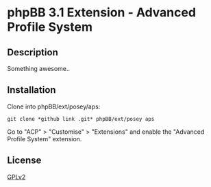 # phpBB 3.1 Extension - Advanced Profile System

## Description
Something awesome..

## Installation

Clone into phpBB/ext/posey/aps:

    git clone *github link .git* phpBB/ext/posey aps

Go to "ACP" > "Customise" > "Extensions" and enable the "Advanced Profile System" extension.

## License

[GPLv2](license.txt)
